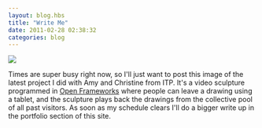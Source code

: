 ```yaml
---
layout: blog.hbs
title: "Write Me"
date: 2011-02-28 02:38:32
categories: blog
---
```


<img src="https://assets.runemadsen.com/blog/write_me.jpg" />

Times are super busy right now, so I'll just want to post this image of the
latest project I did with Amy and Christine from ITP. It's a video sculpture
programmed in <a href="http://www.openframeworks.cc" target="_blank">Open
Frameworks</a> where people can leave a drawing using a tablet, and the
sculpture plays back the drawings from the collective pool of all past visitors.
As soon as my schedule clears I'll do a bigger write up in the portfolio section
of this site.
